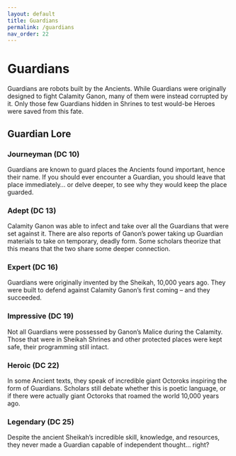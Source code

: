 ```yaml
---
layout: default
title: Guardians
permalink: /guardians
nav_order: 22
---
```


# Guardians

Guardians are robots built by the Ancients. While Guardians were originally designed to fight Calamity Ganon, many of them were instead corrupted by it. Only those few Guardians hidden in Shrines to test would-be Heroes were saved from this fate.

## Guardian Lore

### Journeyman (DC 10)

Guardians are known to guard places the Ancients found important, hence their name. If you should ever encounter a Guardian, you should leave that place immediately… or delve deeper, to see why they would keep the place guarded.

### Adept (DC 13)

Calamity Ganon was able to infect and take over all the Guardians that were set against it. There are also reports of Ganon’s power taking up Guardian materials to take on temporary, deadly form. Some scholars theorize that this means that the two share some deeper connection.

### Expert (DC 16)

Guardians were originally invented by the Sheikah, 10,000 years ago. They were built to defend against Calamity Ganon’s first coming – and they succeeded.

### Impressive (DC 19)

Not all Guardians were possessed by Ganon’s Malice during the Calamity. Those that were in Sheikah Shrines and other protected places were kept safe, their programming still intact.

### Heroic (DC 22)

In some Ancient texts, they speak of incredible giant Octoroks inspiring the form of Guardians. Scholars still debate whether this is poetic language, or if there were actually giant Octoroks that roamed the world 10,000 years ago.

### Legendary (DC 25)

Despite the ancient Sheikah’s incredible skill, knowledge, and resources, they never made a Guardian capable of independent thought… right?